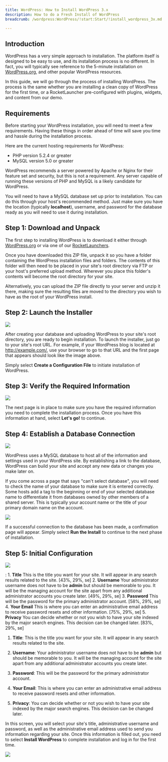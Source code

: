 ```yaml
---
title: WordPress: How to Install WordPress 3.x
description: How to do a Fresh Install of WordPress
breadcrumb: /wordpress:WordPress/!start:Start/!install_wordpress_3x.md:How to Install WordPress 3.x

---
```


Introduction
-----

WordPress has a very simple approach to installation. The platform itself is designed to be easy to use, and its installation process is no different. In fact, you will typically see reference to the 5-minute installation on [WordPress.org][org], and other popular WordPress resources.

In this guide, we will go through the process of installing WordPress. The process is the same whether you are installing a clean copy of WordPress for the first time, or a RocketLauncher pre-configured with plugins, widgets, and content from our demo.

Requirements
-----

Before starting your WordPress installation, you will need to meet a few requirements. Having these things in order ahead of time will save you time and hassle during the installation process.

Here are the current hosting requirements for WordPress:

* PHP version 5.2.4 or greater
* MySQL version 5.0 or greater

WordPress recommends a server powered by Apache or Nginx for their feature set and security, but this is not a requirement. Any server capable of running these versions of PHP and MySQL is a likely candidate for WordPress.

You will need to have a MySQL database set up prior to installation. You can do this through your host's recommended method. Just make sure you have the location (typically **localhost**), username, and password for the database ready as you will need to use it during installation.

Step 1: Download and Unpack
-----

The first step to installing WordPress is to download it either through [WordPress.org][org] or via one of our [RocketLaunchers][rockettheme].

Once you have downloaded this ZIP file, unpack it so you have a folder containing the WordPress installation files and folders. The contents of this folder will then need to be placed in your site's root directory via FTP or your host's preferred upload method. Wherever you place this folder's contents will become the root directory for your site.

Alternatively, you can upload the ZIP file directly to your server and unzip it there, making sure the resulting files are moved to the directory you wish to have as the root of your WordPress install.

Step 2: Launch the Installer
-----

![][install1]

After creating your database and uploading WordPress to your site's root directory, you are ready to begin installation. To launch the installer, just go to your site's root URL. For example, if your WordPress blog is located at http://example.com/, use your browser to go to that URL and the first page that appears should look like the image above.

Simply select **Create a Configuration File** to initiate installation of WordPress. 

Step 3: Verify the Required Information
-----

![][install2]

The next page is in place to make sure you have the required information you need to complete the installation process. Once you have this information at hand, select **Let's go!** to continue.

Step 4: Establish a Database Connection
-----

![][install3]

WordPress uses a MySQL database to host all of the information and settings used in your WordPress site. By establishing a link to the database, WordPress can build your site and accept any new data or changes you make later on.

If you come across a page that says "can't select database", you will need to check the name of your database to make sure it is entered correctly. Some hosts add a tag to the beginning or end of your selected database name to differentiate it from databases owned by other members of a shared server. This is typically your account name or the title of your primary domain name on the account.

![][install4]

If a successful connection to the database has been made, a confirmation page will appear. Simply select **Run the Install** to continue to the next phase of installation.

Step 5: Initial Configuration
-----

![][install5]

:   1. **Title** This is the title you want for your site. It will appear in any search results related to the site. [43%, 29%, se]
    2. **Username** Your administrator username does not have to be **admin** but should be memorable to you. It will be the managing account for the site apart from any additional administrator accounts you create later. [49%, 29%, se]
    3. **Password** This will be the password for the primary administrator account. [58%, 29%, se]
    4. **Your Email** This is where you can enter an administrative email address to receive password resets and other information. [75%, 29%, se]
    5. **Privacy** You can decide whether or not you wish to have your site indexed by the major search engines. This decision can be changed later. [83%, 29%, se]

1. **Title**: This is the title you want for your site. It will appear in any search results related to the site.

2. **Username**: Your administrator username does not have to be **admin** but should be memorable to you. It will be the managing account for the site apart from any additional administrator accounts you create later.

3. **Password**: This will be the password for the primary administrator account.

4. **Your Email**: This is where you can enter an administrative email address to receive password resets and other information.

5. **Privacy**: You can decide whether or not you wish to have your site indexed by the major search engines. This decision can be changed later.

In this screen, you will select your site's title, administrative username and password, as well as the administrative email address used to send you information regarding your site. Once this information is filled out, you need to select **Install WordPress** to complete installation and log in for the first time.

![][install6]

[org]: http://wordpress.org
[rockettheme]: http://rockettheme.com
[install1]: assets/wp_rocketlauncher_1.jpeg
[install2]: assets/wp_rocketlauncher_2.jpeg
[install3]: assets/wp_rocketlauncher_3.jpeg
[install4]: assets/wp_rocketlauncher_4.jpeg
[install5]: assets/wp_rocketlauncher_5.jpeg
[install6]: assets/wp_rocketlauncher_6.jpeg